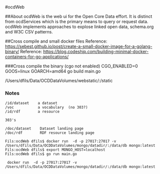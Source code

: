 #ocdWeb

##About
ocdWeb is the web ui for the Open Core Data effort.  It is distinct from ocdServices which is the primary means to query or request data.   ocdWeb implements approaches to explose linked open data, schema.org and W3C CSV patterns.   


##Cross compile and small docker files
Reference: https://sebest.github.io/post/create-a-small-docker-image-for-a-golang-binary/ 
Reference: https://blog.codeship.com/building-minimal-docker-containers-for-go-applications/


###Cross compile the binary (cgo not enabled) 
CGO_ENABLED=0 GOOS=linux GOARCH=amd64 go build main.go


 /Users/dfils/Data/OCDDataVolumes/webstatic/:/static


### Notes

```
/id/dataset    a dataset
/voc           a vocabulary  (no 303?)
/id/rdf        a resource

303's 

/doc/dataset  	Dataset landing page 
/doc/rdf     	RDF resource landing page
```

```
Fils:ocdWeb dfils$ docker run  -d -p 27017:27017 -v /Users/dfils/Data/OCDDataVolumes/mongo/datadir/:/data/db mongo:latest
Fils:ocdWeb dfils$ export MONGO_HOST=localhost
Fils:ocdWeb dfils$ go run main.go

 docker run  -d -p 27017:27017 -v /Users/dfils/Data/OCDDataVolumes/mongo/datadir/:/data/db mongo:latest

```